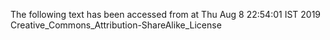 The following text has been accessed from at Thu Aug 8 22:54:01 IST 2019
Creative_Commons_Attribution-ShareAlike_License
